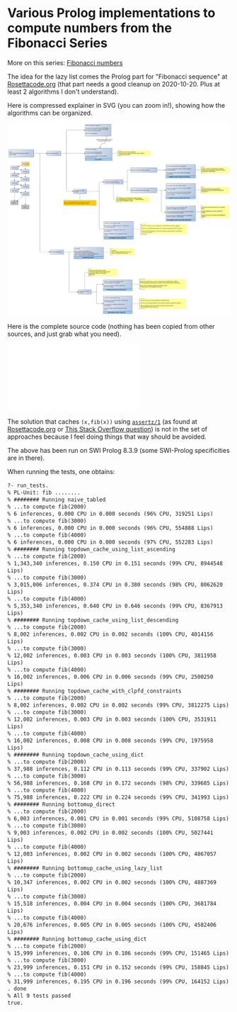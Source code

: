 # Various Prolog implementations to compute numbers from the Fibonacci Series 

More on this series: [Fibonacci numbers](https://en.wikipedia.org/wiki/Fibonacci_number)

The idea for the lazy list comes the Prolog part for "Fibonacci sequence" at [Rosettacode.org](http://rosettacode.org/wiki/Fibonacci_sequence#Prolog) (that part needs a good cleanup on 2020-10-20. Plus at least 2 algorithms I don't understand).

Here is compressed explainer in SVG (you can zoom in!), showing how the algorithms can be organized.

![Approaches](Fibonacci.svg)

Here is the complete source code (nothing has been copied from other sources, and just grab what you need).

![fibonacci_various.pl](fibonacci_various.pl)

The solution that caches `(x,fib(x))` using [`assertz/1`](https://eu.swi-prolog.org/pldoc/doc_for?object=assertz/1) (as found at [Rosettacode.org](http://rosettacode.org/wiki/Fibonacci_sequence#Prolog) or [This Stack Overflow question](https://stackoverflow.com/questions/16358747/why-this-dynamic-version-of-fibonacci-program-is-incredibly-faster-then-this-oth)) is not in the set of approaches because I feel doing things that way should be avoided.

The above has been run on SWI Prolog 8.3.9 (some SWI-Prolog specificities are in there).

When running the tests, one obtains:

```
?- run_tests.
% PL-Unit: fib ........
% ######## Running naive_tabled                                                                                                                                                                                                              
% ...to compute fib(2000)                                                                                                                                                                                                                    
% 6 inferences, 0.000 CPU in 0.000 seconds (96% CPU, 319251 Lips)
% ...to compute fib(3000)
% 6 inferences, 0.000 CPU in 0.000 seconds (96% CPU, 554888 Lips)
% ...to compute fib(4000)
% 6 inferences, 0.000 CPU in 0.000 seconds (97% CPU, 552283 Lips)
% ######## Running topdown_cache_using_list_ascending
% ...to compute fib(2000)                                                                                                                                                                                                                    
% 1,343,340 inferences, 0.150 CPU in 0.151 seconds (99% CPU, 8944548 Lips)
% ...to compute fib(3000)
% 3,015,006 inferences, 0.374 CPU in 0.380 seconds (98% CPU, 8062620 Lips)
% ...to compute fib(4000)
% 5,353,340 inferences, 0.640 CPU in 0.646 seconds (99% CPU, 8367913 Lips)
% ######## Running topdown_cache_using_list_descending
% ...to compute fib(2000)
% 8,002 inferences, 0.002 CPU in 0.002 seconds (100% CPU, 4014156 Lips)
% ...to compute fib(3000)
% 12,002 inferences, 0.003 CPU in 0.003 seconds (100% CPU, 3811958 Lips)
% ...to compute fib(4000)
% 16,002 inferences, 0.006 CPU in 0.006 seconds (99% CPU, 2500250 Lips)
% ######## Running topdown_cache_with_clpfd_constraints
% ...to compute fib(2000)
% 8,002 inferences, 0.002 CPU in 0.002 seconds (99% CPU, 3812275 Lips)
% ...to compute fib(3000)
% 12,002 inferences, 0.003 CPU in 0.003 seconds (100% CPU, 3531911 Lips)
% ...to compute fib(4000)
% 16,002 inferences, 0.008 CPU in 0.008 seconds (99% CPU, 1975958 Lips)
% ######## Running topdown_cache_using_dict
% ...to compute fib(2000)
% 37,988 inferences, 0.112 CPU in 0.113 seconds (99% CPU, 337902 Lips)
% ...to compute fib(3000)
% 56,988 inferences, 0.168 CPU in 0.172 seconds (98% CPU, 339685 Lips)
% ...to compute fib(4000)
% 75,988 inferences, 0.222 CPU in 0.224 seconds (99% CPU, 341993 Lips)
% ######## Running bottomup_direct
% ...to compute fib(2000)
% 6,003 inferences, 0.001 CPU in 0.001 seconds (99% CPU, 5108758 Lips)
% ...to compute fib(3000)
% 9,003 inferences, 0.002 CPU in 0.002 seconds (100% CPU, 5027441 Lips)
% ...to compute fib(4000)
% 12,003 inferences, 0.002 CPU in 0.002 seconds (100% CPU, 4867057 Lips)
% ######## Running bottomup_cache_using_lazy_list
% ...to compute fib(2000)
% 10,347 inferences, 0.002 CPU in 0.002 seconds (100% CPU, 4887369 Lips)
% ...to compute fib(3000)
% 15,518 inferences, 0.004 CPU in 0.004 seconds (100% CPU, 3681784 Lips)
% ...to compute fib(4000)
% 20,676 inferences, 0.005 CPU in 0.005 seconds (100% CPU, 4582406 Lips)
% ######## Running bottomup_cache_using_dict
% ...to compute fib(2000)
% 15,999 inferences, 0.106 CPU in 0.106 seconds (99% CPU, 151465 Lips)
% ...to compute fib(3000)
% 23,999 inferences, 0.151 CPU in 0.152 seconds (99% CPU, 158845 Lips)
% ...to compute fib(4000)
% 31,999 inferences, 0.195 CPU in 0.196 seconds (99% CPU, 164152 Lips)
. done
% All 9 tests passed
true.
```
